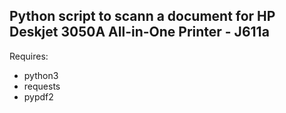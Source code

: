 ## Python script to scann a document for **HP Deskjet 3050A All-in-One Printer - J611a**

Requires:
* python3
* requests
* pypdf2